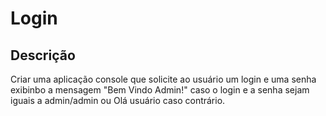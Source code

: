 # Login

## Descrição

Criar uma aplicação console que solicite ao usuário um login e uma senha exibinbo a mensagem "Bem Vindo Admin!" caso o login e a senha sejam iguais a admin/admin ou Olá usuário caso contrário.
